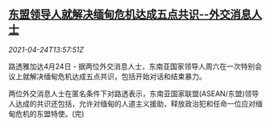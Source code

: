 <!--1619272863000-->
[东盟领导人就解决缅甸危机达成五点共识--外交消息人士](https://cn.reuters.com/article/eu-myanmar-crisis-dip-0424-idCNKBS2CB0CY)
------

<div><i>2021-04-24T13:57:51Z</i></div><p>路透雅加达4月24日 - 据两位外交消息人士，东南亚国家领导人周六在一次特别会议上就解决缅甸危机达成五点共识，包括开始对话和结束暴力。</p><p>两位外交消息人士在匿名条件下对路透表示，东南亚国家联盟(ASEAN/东盟)领导人达成的共识还包括，允许对缅甸的人道主义援助，释放政治犯和任命一位应对缅甸危机的东盟特使。(完)</p>
